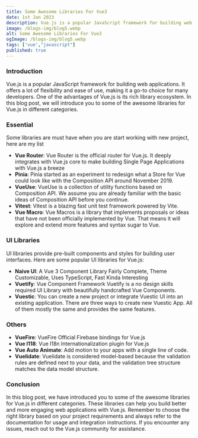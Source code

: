 ```yaml
---
title: Some Awesome Libraries For Vue3
date: 1st Jan 2023
description: Vue.js is a popular JavaScript framework for building web applications. In this blog post, we will introduce you to some of the awesome libraries for Vue.js in different categories.
image: /blogs-img/blog5.webp
alt: Some Awesome Libraries For Vue3
ogImage: /blogs-img/blog5.webp
tags: ['vue',"javascript"]
published: true
---
```


### Introduction

Vue.js is a popular JavaScript framework for building web applications. It offers a lot of flexibility and ease of use, making it a go-to choice for many developers. One of the advantages of Vue.js is its rich library ecosystem. In this blog post, we will introduce you to some of the awesome libraries for Vue.js in different categories.

### Essential

Some libraries are must have when you are start working with new project, here are my list

- **Vue Router**: Vue Router is the official router for Vue.js. It deeply integrates with Vue.js core to make building Single Page Applications with Vue.js a breeze
- **Pinia**: Pinia started as an experiment to redesign what a Store for Vue could look like with the Composition API around November 2019.
- **VueUse**: VueUse is a collection of utility functions based on Composition API. We assume you are already familiar with the basic ideas of Composition API before you continue.
- **Vitest**: Vitest is a blazing fast unit test framework powered by Vite.
- **Vue Macro**: Vue Macros is a library that implements proposals or ideas that have not been officially implemented by Vue. That means it will explore and extend more features and syntax sugar to Vue.

### UI Libraries

UI libraries provide pre-built components and styles for building user interfaces. Here are some popular UI libraries for Vue.js:

- **Naive UI**: A Vue 3 Component Library Fairly Complete, Theme Customizable, Uses TypeScript, Fast Kinda Interesting
- **Vuetify**: Vue Component Framework Vuetify is a no design skills required UI Library with beautifully handcrafted Vue Components.
- **Vuestic**: You can create a new project or integrate Vuestic UI into an existing application. There are three ways to create new Vuestic App. All of them mostly the same and provides the same features.

### Others

- **VueFire**: VueFire Official Firebase bindings for Vue.js
- **Vue I118**: Vue I18n Internationalization plugin for Vue.js
- **Vue Auto Animate**: Add motion to your apps with a single line of code.
- **Vuelidate**: Vuelidate is considered model-based because the validation rules are defined next to your data, and the validation tree structure matches the data model structure.

### Conclusion

In this blog post, we have introduced you to some of the awesome libraries for Vue.js in different categories. These libraries can help you build better and more engaging web applications with Vue.js. Remember to choose the right library based on your project requirements and always refer to the documentation for usage and integration instructions. If you encounter any issues, reach out to the Vue.js community for assistance.



```
